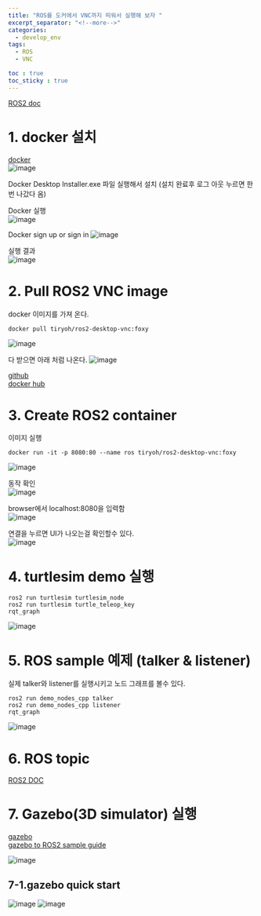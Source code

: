 ```yaml
---
title: "ROS를 도커에서 VNC까지 띄워서 실행해 보자 "
excerpt_separator: "<!--more-->"
categories:
  - develop_env
tags:
  - ROS
  - VNC

toc : true
toc_sticky : true
---
```


[ROS2 doc](https://docs.ros.org/en/foxy/index.html)     

# 1. docker 설치
[docker](https://www.docker.com/)   
![image](https://github.com/younlea/younlea.github.io/assets/1435846/a9f859b3-bd95-45a3-84d2-07d9aa5760ed)


Docker Desktop Installer.exe 파일 실행해서 설치 (설치 완료후 로그 아웃 누르면 한번 나갔다 옴)    

Docker 실행   
![image](https://github.com/younlea/younlea.github.io/assets/1435846/39f21be3-b4f3-441e-9d93-e5207c9e7916)

Docker sign up or sign in 
![image](https://github.com/younlea/younlea.github.io/assets/1435846/02c75587-0141-4f18-b99c-86a9f53325d3)

실행 결과  
![image](https://github.com/younlea/younlea.github.io/assets/1435846/5c0c0983-9615-42ec-85f4-93ba3820ff9f)


# 2. Pull ROS2 VNC image  
docker 이미지를 가져 온다.   
```
docker pull tiryoh/ros2-desktop-vnc:foxy  
```
![image](https://github.com/younlea/younlea.github.io/assets/1435846/6d02ed6d-6cbc-4a69-9f30-85b056945668)

다 받으면 아래 처럼 나온다. 
![image](https://github.com/younlea/younlea.github.io/assets/1435846/b202b476-74ea-4e67-ac60-511cf948128c)

[github](https://github.com/Tiryoh/docker-ros2-desktop-vnc)    
[docker hub](https://hub.docker.com/r/tiryoh/ros2-desktop-vnc)   

# 3. Create ROS2 container   
이미지 실행 
```
docker run -it -p 8080:80 --name ros tiryoh/ros2-desktop-vnc:foxy  
```
![image](https://github.com/younlea/younlea.github.io/assets/1435846/655293e1-eb85-448e-a1cb-85497b0bb907)

동작 확인   
![image](https://github.com/younlea/younlea.github.io/assets/1435846/60471729-b00b-487c-8afd-99f41b599533)


browser에서 localhost:8080을 입력함   
![image](https://github.com/younlea/younlea.github.io/assets/1435846/964c128c-aa61-470e-8bed-f3089afff67f)

연결을 누르면 UI가 나오는걸 확인할수 있다.        
![image](https://github.com/younlea/younlea.github.io/assets/1435846/33e8bc3d-ed83-4147-8717-36a5a746209a)



# 4. turtlesim demo 실행      
``` 
ros2 run turtlesim turtlesim_node
ros2 run turtlesim turtle_teleop_key
rqt_graph
```
![image](https://github.com/younlea/younlea.github.io/assets/1435846/087a13a9-3296-47d0-bc2c-00df24a59c8d)



# 5. ROS sample 예제 (talker & listener)   
실제 talker와 listener를 실행시키고 노드 그래프를 볼수 있다.  
```
ros2 run demo_nodes_cpp talker
ros2 run demo_nodes_cpp listener
rqt_graph
```
![image](https://github.com/younlea/younlea.github.io/assets/1435846/6a8a7259-91ab-4d5f-b752-18cd7b4578fa)


# 6. ROS topic  
[ROS2 DOC](https://docs.ros.org/en/foxy/Tutorials/Beginner-CLI-Tools/Understanding-ROS2-Topics/Understanding-ROS2-Topics.html)   

# 7. Gazebo(3D simulator) 실행   
[gazebo](https://gazebosim.org/home)    
[gazebo to ROS2 sample guide](https://docs.ros.org/en/foxy/Tutorials/Advanced/Simulators/Ignition/Ignition.html?highlight=gazebo)    

![image](https://github.com/younlea/younlea.github.io/assets/1435846/65438323-1c6f-495a-b37f-9f7ccbbd10b4)

## 7-1.gazebo quick start   
![image](https://github.com/younlea/younlea.github.io/assets/1435846/fac651c9-0b8a-44c9-94f1-5e57d25298c5)
![image](https://github.com/younlea/younlea.github.io/assets/1435846/0fbb7a99-caa9-4fb4-b741-f7b0800cd04f)

